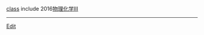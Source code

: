 ---
---
[class](/class)
include 2016[物理化学III](/物理化学III)

----
[Edit](https://github.com/vitroid/vitroid.github.io/edit/master/MD/物理化学III.md)
